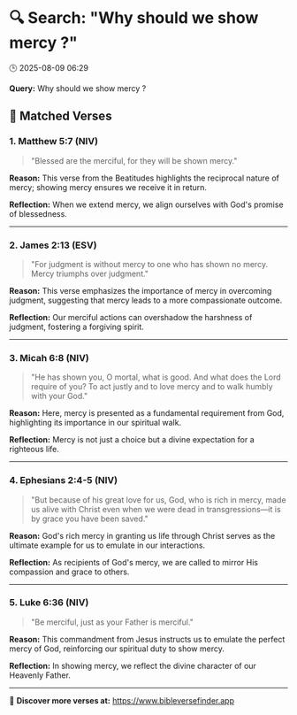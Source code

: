 # 🔍 Search: "Why should we show mercy ?"
🕒 2025-08-09 06:29

**Query:** Why should we show mercy ?

## 📖 Matched Verses

### 1. Matthew 5:7 (NIV)
> "Blessed are the merciful, for they will be shown mercy."

**Reason:** This verse from the Beatitudes highlights the reciprocal nature of mercy; showing mercy ensures we receive it in return.

**Reflection:** When we extend mercy, we align ourselves with God's promise of blessedness.

---

### 2. James 2:13 (ESV)
> "For judgment is without mercy to one who has shown no mercy. Mercy triumphs over judgment."

**Reason:** This verse emphasizes the importance of mercy in overcoming judgment, suggesting that mercy leads to a more compassionate outcome.

**Reflection:** Our merciful actions can overshadow the harshness of judgment, fostering a forgiving spirit.

---

### 3. Micah 6:8 (NIV)
> "He has shown you, O mortal, what is good. And what does the Lord require of you? To act justly and to love mercy and to walk humbly with your God."

**Reason:** Here, mercy is presented as a fundamental requirement from God, highlighting its importance in our spiritual walk.

**Reflection:** Mercy is not just a choice but a divine expectation for a righteous life.

---

### 4. Ephesians 2:4-5 (NIV)
> "But because of his great love for us, God, who is rich in mercy, made us alive with Christ even when we were dead in transgressions—it is by grace you have been saved."

**Reason:** God's rich mercy in granting us life through Christ serves as the ultimate example for us to emulate in our interactions.

**Reflection:** As recipients of God's mercy, we are called to mirror His compassion and grace to others.

---

### 5. Luke 6:36 (NIV)
> "Be merciful, just as your Father is merciful."

**Reason:** This commandment from Jesus instructs us to emulate the perfect mercy of God, reinforcing our spiritual duty to show mercy.

**Reflection:** In showing mercy, we reflect the divine character of our Heavenly Father.

---

🔗 **Discover more verses at:** https://www.bibleversefinder.app
